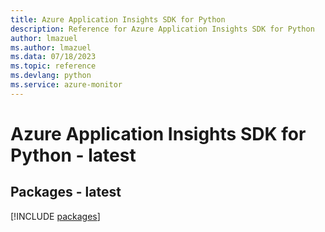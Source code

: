 ```yaml
---
title: Azure Application Insights SDK for Python
description: Reference for Azure Application Insights SDK for Python
author: lmazuel
ms.author: lmazuel
ms.data: 07/18/2023
ms.topic: reference
ms.devlang: python
ms.service: azure-monitor
---
```

# Azure Application Insights SDK for Python - latest
## Packages - latest
[!INCLUDE [packages](application-insights-index.md)]